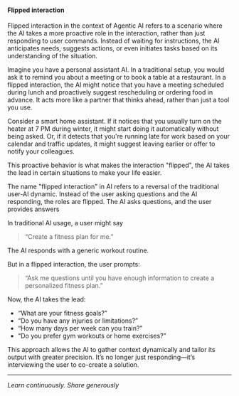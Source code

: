 #### Flipped interaction


Flipped interaction in the context of Agentic AI refers to a scenario where the AI takes a more proactive role in the interaction, rather than just responding to user commands. Instead of waiting for instructions, the AI anticipates needs, suggests actions, or even initiates tasks based on its understanding of the situation.

Imagine you have a personal assistant AI. In a traditional setup, you would ask it to remind you about a meeting or to book a table at a restaurant. In a flipped interaction, the AI might notice that you have a meeting scheduled during lunch and proactively suggest rescheduling or ordering food in advance. It acts more like a partner that thinks ahead, rather than just a tool you use.


Consider a smart home assistant. If it notices that you usually turn on the heater at 7 PM during winter, it might start doing it automatically without being asked. Or, if it detects that you're running late for work based on your calendar and traffic updates, it might suggest leaving earlier or offer to notify your colleagues.

This proactive behavior is what makes the interaction "flipped", the AI takes the lead in certain situations to make your life easier.

The name "flipped interaction" in AI refers to a reversal of the traditional user-AI dynamic. Instead of the user asking questions and the AI responding, the roles are flipped. The AI asks questions, and the user provides answers

In traditional AI usage, a user might say
>“Create a fitness plan for me.”

The AI responds with a generic workout routine.

But in a flipped interaction, the user prompts:

> “Ask me questions until you have enough information to create a personalized fitness plan.”

Now, the AI takes the lead:
- “What are your fitness goals?”
- “Do you have any injuries or limitations?”
- “How many days per week can you train?”
- “Do you prefer gym workouts or home exercises?”

This approach allows the AI to gather context dynamically and tailor its output with greater precision. It’s no longer just responding—it’s interviewing the user to co-create a solution.


---

*Learn continuously. Share generously*